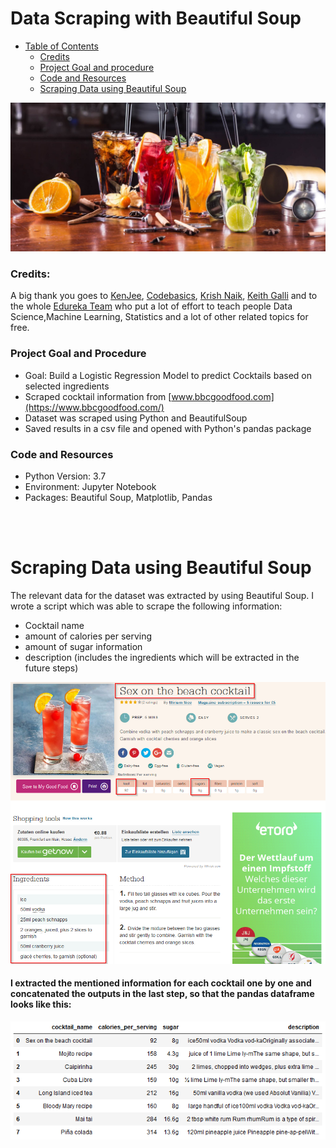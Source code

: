 # Data Scraping with Beautiful Soup

+ [Table of Contents](#sub-sub-heading-1)
   + [Credits](#credits)
   + [Project Goal and procedure](#project-goal-and-procedure)
   + [Code and Resources](#code-and-resources)
   + [Scraping Data using Beautiful Soup](#scraping-data-using-beautiful-soup)

 <img src='./images/image1.jpg' width=580>

### Credits: 
A big thank you goes to [KenJee](https://www.youtube.com/channel/UCiT9RITQ9PW6BhXK0y2jaeg), [Codebasics](https://www.youtube.com/channel/UCh9nVJoWXmFb7sLApWGcLPQ), [Krish Naik](https://www.youtube.com/user/krishnaik06), [Keith Galli](https://www.youtube.com/channel/UCq6XkhO5SZ66N04IcPbqNcw)  and to the whole [Edureka Team](https://www.youtube.com/user/edurekaIN) who put a lot of effort to teach people Data Science,Machine Learning, Statistics and a lot of other related topics for free.

### Project Goal and Procedure
* Goal: Build a Logistic Regression Model to predict Cocktails based on selected ingredients
* Scraped cocktail information from [www.bbcgoodfood.com](https://www.bbcgoodfood.com/)  
* Dataset was scraped using Python and BeautifulSoup
* Saved results in a csv file and opened with Python's pandas package

### Code and Resources
* Python Version: 3.7
* Environment: Jupyter Notebook
* Packages: Beautiful Soup, Matplotlib, Pandas
<br/>
<br/>

# Scraping Data using Beautiful Soup
The relevant data for the dataset was extracted by using Beautiful Soup. I wrote a script which was able to scrape the following information:
* Cocktail name
* amount of calories per serving
* amount of sugar information
* description (includes the ingredients which will be extracted in the future steps)

<img src='./images/image3.png' width=600>

#### I extracted the mentioned information for each cocktail one by one and concatenated the outputs in the last step, so that the pandas dataframe looks like this:
<img src='./images/image2.PNG' width=700>
<br/>
<br/>
